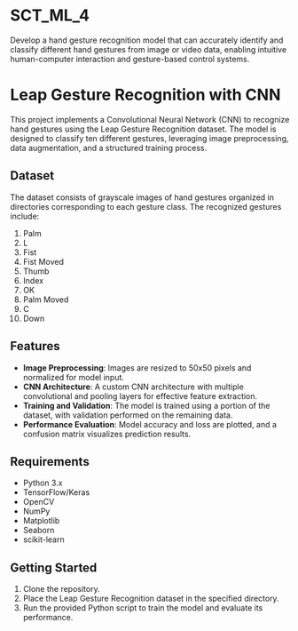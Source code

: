 # SCT_ML_4
Develop a hand gesture recognition model that can accurately identify and classify different hand gestures from image or video data, enabling intuitive human-computer interaction and gesture-based control systems.

# Leap Gesture Recognition with CNN

This project implements a Convolutional Neural Network (CNN) to recognize hand gestures using the Leap Gesture Recognition dataset. The model is designed to classify ten different gestures, leveraging image preprocessing, data augmentation, and a structured training process.

## Dataset

The dataset consists of grayscale images of hand gestures organized in directories corresponding to each gesture class. The recognized gestures include:
1. Palm
2. L
3. Fist
4. Fist Moved
5. Thumb
6. Index
7. OK
8. Palm Moved
9. C
10. Down

## Features

- **Image Preprocessing**: Images are resized to 50x50 pixels and normalized for model input.
- **CNN Architecture**: A custom CNN architecture with multiple convolutional and pooling layers for effective feature extraction.
- **Training and Validation**: The model is trained using a portion of the dataset, with validation performed on the remaining data.
- **Performance Evaluation**: Model accuracy and loss are plotted, and a confusion matrix visualizes prediction results.

## Requirements

- Python 3.x
- TensorFlow/Keras
- OpenCV
- NumPy
- Matplotlib
- Seaborn
- scikit-learn

## Getting Started

1. Clone the repository.
2. Place the Leap Gesture Recognition dataset in the specified directory.
3. Run the provided Python script to train the model and evaluate its performance.
